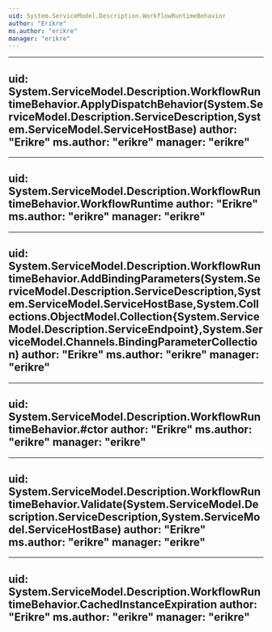 ```yaml
---
uid: System.ServiceModel.Description.WorkflowRuntimeBehavior
author: "Erikre"
ms.author: "erikre"
manager: "erikre"
---
```


---
uid: System.ServiceModel.Description.WorkflowRuntimeBehavior.ApplyDispatchBehavior(System.ServiceModel.Description.ServiceDescription,System.ServiceModel.ServiceHostBase)
author: "Erikre"
ms.author: "erikre"
manager: "erikre"
---

---
uid: System.ServiceModel.Description.WorkflowRuntimeBehavior.WorkflowRuntime
author: "Erikre"
ms.author: "erikre"
manager: "erikre"
---

---
uid: System.ServiceModel.Description.WorkflowRuntimeBehavior.AddBindingParameters(System.ServiceModel.Description.ServiceDescription,System.ServiceModel.ServiceHostBase,System.Collections.ObjectModel.Collection{System.ServiceModel.Description.ServiceEndpoint},System.ServiceModel.Channels.BindingParameterCollection)
author: "Erikre"
ms.author: "erikre"
manager: "erikre"
---

---
uid: System.ServiceModel.Description.WorkflowRuntimeBehavior.#ctor
author: "Erikre"
ms.author: "erikre"
manager: "erikre"
---

---
uid: System.ServiceModel.Description.WorkflowRuntimeBehavior.Validate(System.ServiceModel.Description.ServiceDescription,System.ServiceModel.ServiceHostBase)
author: "Erikre"
ms.author: "erikre"
manager: "erikre"
---

---
uid: System.ServiceModel.Description.WorkflowRuntimeBehavior.CachedInstanceExpiration
author: "Erikre"
ms.author: "erikre"
manager: "erikre"
---
